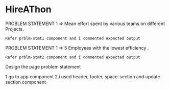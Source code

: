 # HireAThon

PROBLEM STATEMENT 1 => Mean effort spent by various teams on different Projects. 

    Refer prblm-stmt1 component and i commented expected output

PROBLEM STATEMENT 1 => 5 Employees with the lowest efficiency . 

    Refer prblm-stmt2 component and i commented expected output


Design the page problem statement

1.go to app component
2.i used header, footer, space-section and update section component